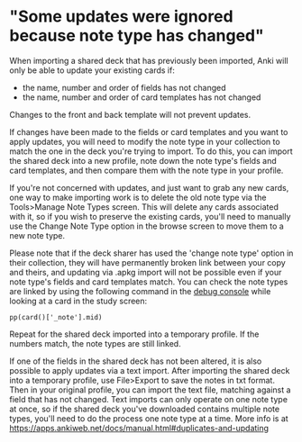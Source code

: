 # "Some updates were ignored because note type has changed"

When importing a shared deck that has previously been imported, Anki will only be able to update your existing cards if:

- the name, number and order of fields has not changed
- the name, number and order of card templates has not changed

Changes to the front and back template will not prevent updates.

If changes have been made to the fields or card templates and you want to apply updates, you will need to modify the note type in your collection to match the one in the deck you're trying to import. To do this, you can import the shared deck into a new profile, note down the note type's fields and card templates, and then compare them with the note type in your profile.

If you're not concerned with updates, and just want to grab any new cards, one way to make importing work is to delete the old note type via the Tools>Manage Note Types screen. This will delete any cards associated with it, so if you wish to preserve the existing cards, you'll need to manually use the Change Note Type option in the browse screen to move them to a new note type.

Please note that if the deck sharer has used the 'change note type' option in their collection, they will have permanently broken link between your copy and theirs, and updating via .apkg import will not be possible even if your note type's fields and card templates match. You can check the note types are linked by using the following command in the [debug console](https://apps.ankiweb.net/docs/manual.html#debug-console) while looking at a card in the study screen:

```
pp(card()['_note'].mid)
```

Repeat for the shared deck imported into a temporary profile. If the numbers match, the note types are still linked.

If one of the fields in the shared deck has not been altered, it is also possible to apply updates via a text import. After importing the shared deck into a temporary profile, use File>Export to save the notes in txt format. Then in your original profile, you can import the text file, matching against a field that has not changed. Text imports can only operate on one note type at once, so if the shared deck you've downloaded contains multiple note types, you'll need to do the process one note type at a time. More info is at <https://apps.ankiweb.net/docs/manual.html#duplicates-and-updating>